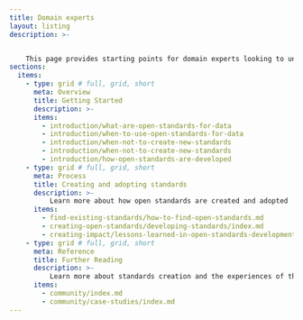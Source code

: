 ```yaml
---
title: Domain experts
layout: listing
description: >- 


    This page provides starting points for domain experts looking to understand more about open standards for data
sections:
  items:
    - type: grid # full, grid, short
      meta: Overview
      title: Getting Started
      description: >-
      items:
        - introduction/what-are-open-standards-for-data
        - introduction/when-to-use-open-standards-for-data       
        - introduction/when-not-to-create-new-standards         
        - introduction/when-not-to-create-new-standards
        - introduction/how-open-standards-are-developed
    - type: grid # full, grid, short
      meta: Process
      title: Creating and adopting standards
      description: >-
          Learn more about how open standards are created and adopted
      items:
        - find-existing-standards/how-to-find-open-standards.md
        - creating-open-standards/developing-standards/index.md
        - creating-impact/lessons-learned-in-open-standards-development.md
    - type: grid # full, grid, short
      meta: Reference
      title: Further Reading
      description: >-
          Learn more about standards creation and the experiences of the standards community 
      items:
        - community/index.md
        - community/case-studies/index.md
---
```

